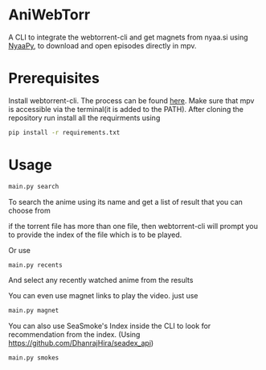 # AniWebTorr

A CLI to integrate the webtorrent-cli and get magnets from nyaa.si using [NyaaPy](https://github.com/JuanjoSalvador/NyaaPy), to download and open episodes directly in mpv.

# Prerequisites
Install webtorrent-cli. The process can be found [here](https://github.com/webtorrent/webtorrent-cli).
Make sure that mpv is accessible via the terminal(it is added to the PATH).
After cloning the repository run install all the requirments using
```sh
pip install -r requirements.txt
```

# Usage

```sh
main.py search
```
To search the anime using its name and get a list of result that you can choose from

if the torrent file has more than one file, then webtorrent-cli will prompt you to provide the index of
the file which is to be played.

Or use
```sh
main.py recents
```

And select any recently watched anime from the results

You can even use magnet links to play the video. just use

```sh
main.py magnet
```

You can also use SeaSmoke's Index inside the CLI to look for recommendation from the index.
(Using https://github.com/DhanrajHira/seadex_api)

```sh
main.py smokes
```
